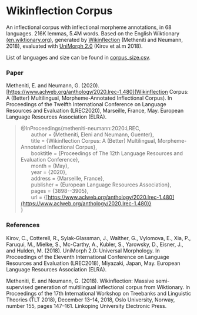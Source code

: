 # Wikinflection Corpus

An inflectional corpus with inflectional morpheme annotations, in 68 languages. 216K lemmas, 5.4M words. Based on the English Wiktionary [(en.wiktionary.org)](https://www.en.wiktionary.org), generated by [Wikinflection](https://github.com/lenakmeth/Wikinflection) (Metheniti and Neumann, 2018), evaluated with [UniMorph 2.0](https://unimorph.github.io/) (Kirov et al.m 2018).

List of languages and size can be found in [corpus_size.csv](corpus_size.csv).

### Paper

Metheniti, E. and Neumann, G. (2020). [https://www.aclweb.org/anthology/2020.lrec-1.480](Wikinflection Corpus: A (Better) Multilingual, Morpheme-Annotated Inflectional Corpus). In Proceedings of the Twelfth International Conference on Language Resources and Evaluation (LREC2020),  Marseille,  France,  May. European Language Resources Association (ELRA).

>@InProceedings{metheniti-neumann:2020:LREC,  
>  author    = {Metheniti, Eleni  and  Neumann, Guenter},  
>  title     = {Wikinflection Corpus: A (Better) Multilingual, Morpheme-Annotated Inflectional Corpus},  
>  booktitle      = {Proceedings of The 12th Language Resources and Evaluation Conference},  
>  month          = {May},  
>  year           = {2020},  
>  address        = {Marseille, France},  
>  publisher      = {European Language Resources Association},  
>  pages     = {3898--3905},  
>  url       = {[https://www.aclweb.org/anthology/2020.lrec-1.480](https://www.aclweb.org/anthology/2020.lrec-1.480)}  
>}

### References

Kirov,  C.,  Cotterell,  R.,  Sylak-Glassman,  J.,  Walther,  G., Vylomova,  E.,  Xia,  P.,  Faruqui,  M.,  Mielke,  S.,  Mc-Carthy,  A.,  Kubler,  S.,  Yarowsky,  D.,  Eisner,  J.,  and Hulden, M.  (2018).  UniMorph 2.0: Universal Morphology.  In Proceedings of the Eleventh International Conference on Language Resources and Evaluation (LREC2018),  Miyazaki,  Japan,  May. European Language Resources Association (ELRA).

Metheniti,  E.  and  Neumann,  G.   (2018).   Wikinflection: Massive semi-supervised generation of multilingual inflectional  corpus  from  Wiktionary.   In Proceedings  of the 17th International Workshop on Treebanks and Linguistic  Theories  (TLT  2018),  December  13–14,  2018, Oslo University, Norway, number 155, pages 147–161. Linkoping University Electronic Press.
